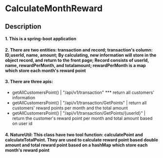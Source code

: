 # CalculateMonthReward
## Description
#### 1. This is a spring-boot application
#### 2. There are two entities: transaction and record; transaction's column: ID,userId, name, amount; By calculating, new information will store in the object record, and return to the front page; Record consists of userId, name, rewardPerMonth, and totalamount; rewardPerMonth is a map which store each month's reward point  
#### 3. There are three apis:
  - getAllCustomersPoint() | "/api/v1/transaction" *** return all customers' information
  - getAllCustomersPoint() | "/api/v1/transaction/GetPoints" | return all customers' reward points per month and the total amount
  - getAllCustomersPoint() | "/api/v1/transaction/GetPoints/{userId}" | return the customer's reward point per month and total amount based on user id
  
#### 4. NatureUtil: This class have two tool function: calculatePoint and calculateTotalPoint. They are used to calculate reward point based double amount and total reward point based on a hashMap which store each month's reward point

